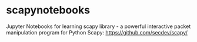 # scapynotebooks
Jupyter Notebooks for learning scapy library - a powerful interactive packet manipulation program for Python
Scapy: https://github.com/secdev/scapy/
